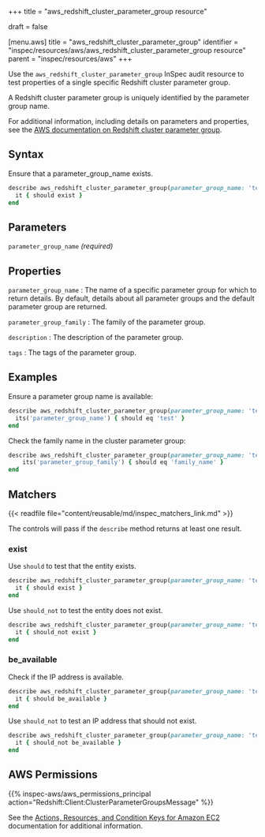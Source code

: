 +++
title = "aws_redshift_cluster_parameter_group resource"

draft = false


[menu.aws]
title = "aws_redshift_cluster_parameter_group"
identifier = "inspec/resources/aws/aws_redshift_cluster_parameter_group resource"
parent = "inspec/resources/aws"
+++

Use the `aws_redshift_cluster_parameter_group` InSpec audit resource to test properties of a single specific Redshift cluster parameter group.

A Redshift cluster parameter group is uniquely identified by the parameter group name.

For additional information, including details on parameters and properties, see the [AWS documentation on Redshift cluster parameter group](https://docs.aws.amazon.com/AWSCloudFormation/latest/UserGuide/aws-resource-redshift-clusterparametergroup.html).

## Syntax

Ensure that a parameter_group_name exists.

```ruby
describe aws_redshift_cluster_parameter_group(parameter_group_name: 'test') do
  it { should exist }
end
```

## Parameters

`parameter_group_name` _(required)_

## Properties

`parameter_group_name`
: The name of a specific parameter group for which to return details. By default, details about all parameter groups and the default parameter group are returned.

`parameter_group_family`
: The family of the parameter group.

`description`
: The description of the parameter group.

`tags`
: The tags of the parameter group.

## Examples

Ensure a parameter group name is available:

```ruby
describe aws_redshift_cluster_parameter_group(parameter_group_name: 'test') do
  its('parameter_group_name') { should eq 'test' }
end
```

Check the family name in the cluster parameter group:

```ruby
describe aws_redshift_cluster_parameter_group(parameter_group_name: 'test') do
    its('parameter_group_family') { should eq 'family_name' }
end
```

## Matchers

{{< readfile file="content/reusable/md/inspec_matchers_link.md" >}}

The controls will pass if the `describe` method returns at least one result.

### exist

Use `should` to test that the entity exists.

```ruby
describe aws_redshift_cluster_parameter_group(parameter_group_name: 'test') do
  it { should exist }
end
```

Use `should_not` to test the entity does not exist.

```ruby
describe aws_redshift_cluster_parameter_group(parameter_group_name: 'test') do
  it { should_not exist }
end
```

### be_available

Check if the IP address is available.

```ruby
describe aws_redshift_cluster_parameter_group(parameter_group_name: 'test') do
  it { should be_available }
end
```

Use `should_not` to test an IP address that should not exist.

```ruby
describe aws_redshift_cluster_parameter_group(parameter_group_name: 'test') do
  it { should_not be_available }
end
```

## AWS Permissions

{{% inspec-aws/aws_permissions_principal action="Redshift:Client:ClusterParameterGroupsMessage" %}}

See the [Actions, Resources, and Condition Keys for Amazon EC2](https://docs.aws.amazon.com/IAM/latest/UserGuide/list_amazonec2.html) documentation for additional information.
